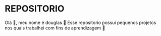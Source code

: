 # REPOSITORIO
Olá 👋, meu nome é douglas 👀
Esse repositorio possui pequenos projetos nos quais trabalhei com fins de aprendizagem 🚀


<!---
Dolitos103/Dolitos103 is a ✨ special ✨ repository because its `README.md` (this file) appears on your GitHub profile.
You can click the Preview link to take a look at your changes.
--->
